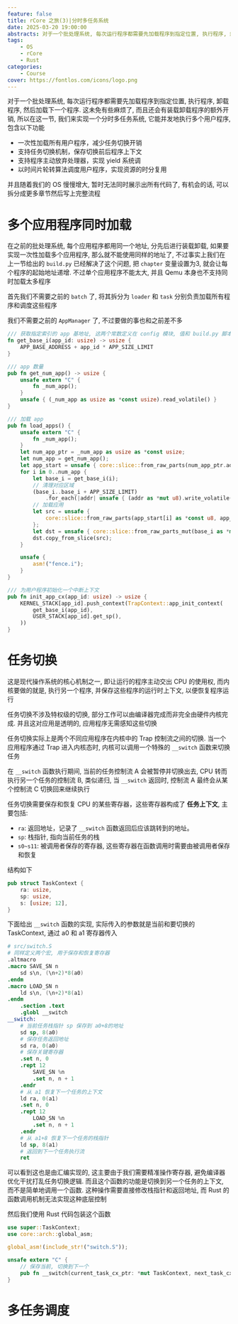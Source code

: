 ```yaml
---
feature: false
title: rCore 之旅(3)|分时多任务系统
date: 2025-03-20 19:00:00
abstracts: 对于一个批处理系统, 每次运行程序都需要先加载程序到指定位置, 执行程序, 卸载程序, 然后加载下一个程序. 这未免有些麻烦了, 而且还会有装载卸载程序的额外开销, 所以在这一节, 我们来实现一个分时多任务系统, 它能并发地执行多个用户程序
tags:
    - OS
    - rCore
    - Rust
categories:
    - Course
cover: https://fontlos.com/icons/logo.png
---
```


对于一个批处理系统, 每次运行程序都需要先加载程序到指定位置, 执行程序, 卸载程序, 然后加载下一个程序. 这未免有些麻烦了, 而且还会有装载卸载程序的额外开销, 所以在这一节, 我们来实现一个分时多任务系统, 它能并发地执行多个用户程序, 包含以下功能

- 一次性加载所有用户程序，减少任务切换开销
- 支持任务切换机制，保存切换前后程序上下文
- 支持程序主动放弃处理器，实现 yield 系统调
- 以时间片轮转算法调度用户程序，实现资源的时分复用

并且随着我们的 OS 慢慢增大, 暂时无法同时展示出所有代码了, 有机会的话, 可以拆分成更多章节然后写上完整流程

# 多个应用程序同时加载

在之前的批处理系统, 每个应用程序都用同一个地址, 分先后进行装载卸载, 如果要实现一次性加载多个应用程序, 那么就不能使用同样的地址了, 不过事实上我们在上一节给出的 `build.py` 已经解决了这个问题, 把 `chapter` 变量设置为3, 就会让每个程序的起始地址递增. 不过单个应用程序不能太大, 并且 Qemu 本身也不支持同时加载太多程序

首先我们不需要之前的 `batch` 了, 将其拆分为 `loader` 和 `task` 分别负责加载所有程序和调度这些程序

我们不需要之前的 `AppManager` 了, 不过要做的事也和之前差不多

```rs
/// 获取指定索引的 app 基地址, 这两个常数定义在 config 模块, 值和 build.py 脚本相同
fn get_base_i(app_id: usize) -> usize {
    APP_BASE_ADDRESS + app_id * APP_SIZE_LIMIT
}

/// app 数量
pub fn get_num_app() -> usize {
    unsafe extern "C" {
        fn _num_app();
    }
    unsafe { (_num_app as usize as *const usize).read_volatile() }
}

/// 加载 app
pub fn load_apps() {
    unsafe extern "C" {
        fn _num_app();
    }
    let num_app_ptr = _num_app as usize as *const usize;
    let num_app = get_num_app();
    let app_start = unsafe { core::slice::from_raw_parts(num_app_ptr.add(1), num_app + 1) };
    for i in 0..num_app {
        let base_i = get_base_i(i);
        // 清理对应区域
        (base_i..base_i + APP_SIZE_LIMIT)
            .for_each(|addr| unsafe { (addr as *mut u8).write_volatile(0) });
        // 加载应用
        let src = unsafe {
            core::slice::from_raw_parts(app_start[i] as *const u8, app_start[i + 1] - app_start[i])
        };
        let dst = unsafe { core::slice::from_raw_parts_mut(base_i as *mut u8, src.len()) };
        dst.copy_from_slice(src);
    }

    unsafe {
        asm!("fence.i");
    }
}

/// 为用户程序初始化一个中断上下文
pub fn init_app_cx(app_id: usize) -> usize {
    KERNEL_STACK[app_id].push_context(TrapContext::app_init_context(
        get_base_i(app_id),
        USER_STACK[app_id].get_sp(),
    ))
}
```

# 任务切换

这是现代操作系统的核心机制之一, 即让运行的程序主动交出 CPU 的使用权, 而内核要做的就是, 执行另一个程序, 并保存这些程序的运行时上下文, 以便恢复程序运行

任务切换不涉及特权级的切换, 部分工作可以由编译器完成而非完全由硬件内核完成. 并且这对应用是透明的, 应用程序无需感知这些切换

任务切换实际上是两个不同应用程序在内核中的 Trap 控制流之间的切换. 当一个应用程序通过 Trap 进入内核态时, 内核可以调用一个特殊的 `__switch` 函数来切换任务

在 `__switch` 函数执行期间, 当前的任务控制流 A 会被暂停并切换出去, CPU 转而执行另一个任务的控制流 B, 类似递归, 当 `__switch` 返回时, 控制流 A 最终会从某个控制流 C 切换回来继续执行

任务切换需要保存和恢复 CPU 的某些寄存器，这些寄存器构成了 **任务上下文**, 主要包括:
- `ra`: 返回地址，记录了 `__switch` 函数返回后应该跳转到的地址。
- `sp`: 栈指针, 指向当前任务的栈
- `s0~s11`: 被调用者保存的寄存器, 这些寄存器在函数调用时需要由被调用者保存和恢复

结构如下

```rs
pub struct TaskContext {
    ra: usize,
    sp: usize,
    s: [usize; 12],
}
```

下面给出 `__switch` 函数的实现, 实际传入的参数就是当前和要切换的 TaskContext, 通过 a0 和 a1 寄存器传入

```S
# src/switch.S
# 同样定义两个宏, 用于保存和恢复寄存器
.altmacro
.macro SAVE_SN n
    sd s\n, (\n+2)*8(a0)
.endm
.macro LOAD_SN n
    ld s\n, (\n+2)*8(a1)
.endm
    .section .text
    .globl __switch
__switch:
    # 当前任务栈指针 sp 保存到 a0+8的地址
    sd sp, 8(a0)
    # 保存任务返回地址
    sd ra, 0(a0)
    # 保存关键寄存器
    .set n, 0
    .rept 12
        SAVE_SN %n
        .set n, n + 1
    .endr
    # 从 a1 恢复下一个任务的上下文
    ld ra, 0(a1)
    .set n, 0
    .rept 12
        LOAD_SN %n
        .set n, n + 1
    .endr
    # 从 a1+8 恢复下一个任务的栈指针
    ld sp, 8(a1)
    # 返回到下一个任务执行流
    ret
```

可以看到这也是由汇编实现的, 这主要由于我们需要精准操作寄存器, 避免编译器优化干扰打乱任务切换逻辑. 而且这个函数的功能是切换到另一个任务的上下文, 而不是简单地调用一个函数. 这种操作需要直接修改栈指针和返回地址, 而 Rust 的函数调用机制无法实现这种底层控制

然后我们使用 Rust 代码包装这个函数

```rs
use super::TaskContext;
use core::arch::global_asm;

global_asm!(include_str!("switch.S"));

unsafe extern "C" {
    // 保存当前, 切换到下一个
    pub fn __switch(current_task_cx_ptr: *mut TaskContext, next_task_cx_ptr: *const TaskContext);
}
```

# 多任务调度

